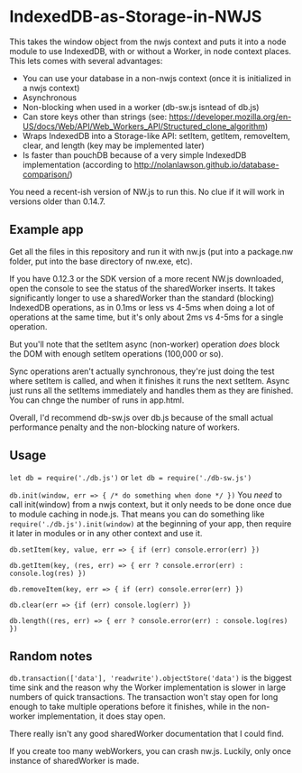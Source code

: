 # IndexedDB-as-Storage-in-NWJS

This takes the window object from the nwjs context and puts it into a node module to use IndexedDB, with or without a Worker, in node context places. This lets comes with several advantages:
* You can use your database in a non-nwjs context (once it is initialized in a nwjs context)
* Asynchronous
* Non-blocking when used in a worker (db-sw.js isntead of db.js)
* Can store keys other than strings (see: https://developer.mozilla.org/en-US/docs/Web/API/Web_Workers_API/Structured_clone_algorithm)
* Wraps IndexedDB into a Storage-like API: setItem, getItem, removeItem, clear, and length (key may be implemented later)
* Is faster than pouchDB because of a very simple IndexedDB implementation (according to http://nolanlawson.github.io/database-comparison/)

You need a recent-ish version of NW.js to run this. No clue if it will work in versions older than 0.14.7.

## Example app

Get all the files in this repository and run it with nw.js (put into a package.nw folder, put into the base directory of nw.exe, etc).

If you have 0.12.3 or the SDK version of a more recent NW.js downloaded, open the console to see the status of the sharedWorker inserts. It takes significantly longer to use a sharedWorker than the standard (blocking) IndexedDB operations, as in 0.1ms or less vs 4-5ms when doing a lot of operations at the same time, but it's only about 2ms vs 4-5ms for a single operation. 

But you'll note that the setItem async (non-worker) operation *does* block the DOM with enough setItem operations (100,000 or so).  

Sync operations aren't actually synchronous, they're just doing the test where setItem is called, and when it finishes it runs the next setItem. Async just runs all the setItems immediately and handles them as they are finished. You can chnge the number of runs in app.html.

Overall, I'd recommend db-sw.js over db.js because of the small actual performance penalty and the non-blocking nature of workers.

## Usage

`let db = require('./db.js')` or `let db = require('./db-sw.js')`

`db.init(window, err => { /* do something when done */ })`
You *need* to call init(window) from a nwjs context, but it only needs to be done once due to module caching in node.js. That means you can do something like `require('./db.js').init(window)` at the beginning of your app, then require it later in modules or in any other context and use it.

`db.setItem(key, value, err => { if (err) console.error(err) })`

`db.getItem(key, (res, err) => { err ? console.error(err) : console.log(res) })`

`db.removeItem(key, err => { if (err) console.error(err) })`

`db.clear(err => {if (err) console.log(err) })`

`db.length((res, err) => { err ? console.error(err) : console.log(res) })`

## Random notes

`db.transaction(['data'], 'readwrite').objectStore('data')` is the biggest time sink and the reason why the Worker implementation is slower in large numbers of quick transactions. The transaction won't stay open for long enough to take multiple operations before it finishes, while in the non-worker implementation, it does stay open.

There really isn't any good sharedWorker documentation that I could find. 

If you create too many webWorkers, you can crash nw.js. Luckily, only once instance of sharedWorker is made.
